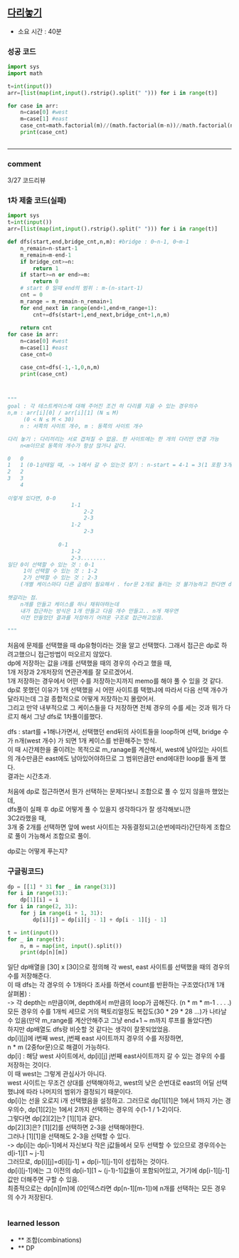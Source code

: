 
## [다리놓기](https://www.acmicpc.net/problem/1010)
* 소요 시간 :  40분

### 성공 코드
```python
import sys
import math

t=int(input())
arr=[list(map(int,input().rstrip().split(" "))) for i in range(t)]

for case in arr:
    n=case[0] #west
    m=case[1] #east
    case_cnt=math.factorial(m)//(math.factorial(m-n))//math.factorial(n) #nCr = n!n-r!/r!
    print(case_cnt)
        

```

----------------------------------------------------------------------------
### comment 
3/27 코드리뷰  
### 1차 제출 코드(실패)   
```python
import sys
t=int(input())
arr=[list(map(int,input().rstrip().split(" "))) for i in range(t)]

def dfs(start,end,bridge_cnt,n,m): #bridge : 0~n-1, 0~m-1
    n_remain=n-start-1
    m_remain=m-end-1
    if bridge_cnt>=n:
        return 1
    if start>=n or end>=m:
        return 0
    # start 0 일때 end의 범위 : m-(n-start-1)
    cnt = 0
    m_range = m_remain-n_remain+1
    for end_next in range(end+1,end+m_range+1):
        cnt+=dfs(start+1,end_next,bridge_cnt+1,n,m)
    
    return cnt
for case in arr:
    n=case[0] #west
    m=case[1] #east
    case_cnt=0

    case_cnt=dfs(-1,-1,0,n,m)
    print(case_cnt)
    


"""
goal : 각 테스트케이스에 대해 주어진 조건 하 다리를 지을 수 있는 경우의수
n,m : arr[i][0] / arr[i][1] (N ≤ M)
     (0 < N ≤ M < 30)
    n : 서쪽의 사이트 개수, m : 동쪽의 사이트 개수

다리 놓기 : 다리끼리는 서로 겹쳐질 수 없음. 한 사이트에는 한 개의 다리만 연결 가능
    n<m이므로 동쪽의 개수가 항상 많거나 같다. 

0   0
1   1 (0-1상태일 때, -> 1에서 갈 수 있는것 찾기 : n-start = 4-1 = 3(1 포함 3개남아있음) / m-end-1=5-1-1 = 3 (뒤에 3개남아있음.) : end+1+ m_remain-n_remain개만큼.
2   2
3   3
    4
    
이렇게 있다면, 0-0
                    1-1
                        2-2
                        2-3
                    1-2
                        2-3
                    
                0-1
                    1-2
                    2-3........
일단 0이 선택할 수 있는 것 : 0-1
     1이 선택할 수 있는 것 : 1-2
     2가 선택할 수 있는 것 : 2-3
    (개별 케이스마다 다른 곱셈이 필요해서 . for문 2개로 돌리는 것 불가능하고 한다면 dfs처럼해야할것같음)
    
헷갈리는 점.
    n개를 만들고 케이스를 하나 채워야하는데
    내가 접근하는 방식은 1개 만들고 다음 개수 만들고.. n개 채우면
    이전 만들었던 결과를 저장하기 어려운 구조로 접근하고있음.
    
"""
``` 

처음에 문제를 선택했을 때 dp유형이라는 것을 알고 선택했다. 그래서 접근은 dp로 하려고했으니 접근방법이 떠오르지 않았다.    
dp에 저장하는 값을 i개를 선택했을 때의 경우의 수라고 했을 때,      
1개 저장과 2개저장의 연관관계를 잘 모르겠어서.      
1개 저장하는 경우에서 어떤 수를 저장하는지까지 memo를 해야 풀 수 있을 것 같다.     
dp로 못했던 이유가 1개 선택했을 시 어떤 사이트를 택했냐에 따라서 다음 선택 개수가 달라지는데 그걸 종합적으로 어떻게 저장하는지 몰랐어서.          
그리고 만약 내부적으로 그 케이스들을 다 저장하면 전체 경우의 수를 세는 것과 뭐가 다르지 해서 그냥 dfs로 1차풀이를했다.      

dfs : start를 +1해나가면서, 선택했던 end뒤의 사이트들을 loop하며 선택, bridge 수가 n개(west 개수) 가 되면 1개 케이스를 반환해주는 방식.      
이 때 시간제한을 줄이려는 목적으로 m_ranage를 계산해서, west에 남아있는 사이트의 개수만큼은 east에도 남아있어야하므로 그 범위만큼만 end에대한 loop를 돌게 했다.    
결과는 시간초과.     
  
처음에 dp로 접근하면서 뭔가 선택하는 문제다보니 조합으로 풀 수 있지 않을까 했었는데,    
dfs풀이 실패 후 dp로 어떻게 풀 수 있을지 생각하다가 잘 생각해보니깐  
3C2라했을 때,    
3개 중 2개를 선택하면 앞에 west 사이트는 자동결정되고(순번에따라)간단하게 조합으로 풀이 가능해서 조합으로 풀이.   


dp로는 어떻게 푸는지?   
### 구글링코드)  
```python
dp = [[1] * 31 for _ in range(31)]
for i in range(31):
    dp[1][i] = i
for i in range(2, 31):
    for j in range(i + 1, 31):
        dp[i][j] = dp[i][j - 1] + dp[i - 1][j - 1]

t = int(input())
for _ in range(t):
    n, m = map(int, input().split())
    print(dp[n][m])
```
일단 dp배열을 [30] x [30]으로 정의해 각 west, east 사이트를 선택했을 때의 경우의수를 저장해준다.    
이 때 dfs는 각 경우의 수 1개마다 조사를 하면서 count를 반환하는 구조였다(1개 1개 살펴봄) :    
-> 각 depth는 n만큼이며, depth에서 m만큼의 loop가 곱해진다. (n * m * m-1 . . . .) 모든 경우의 수를 1개씩 세므로 거의 팩토리얼정도 복잡도(30 * 29 * 28 ...)가 나타날 수 있음(만약 m_range를 계산안해주고 그냥 end+1 ~ m까지 루프를 돌았다면)   
하지만 dp배열도 dfs랑 비슷할 것 같다는 생각이 잘못되었었음.     
dp[i][j]에 i번째 west, j번째 east 사이트까지 경우의 수를 저장하면,     
n * m (2중for문)으로 해결이 가능하다.    
dp[i] : 해당 west 사이트에서, dp[i][j] j번째 east사이트까지 갈 수 있는 경우의 수를 저장하는 것이다.   
이 때 west는 그렇게 관심사가 아니다.   
west 사이트는 무조건 상대를 선택해야하고, west의 낮은 순번대로 east의 어딜 선택했냐에 따라 나머지의 범위가 결정되기 때문이다.  
dp[i]는 선을 오로지 i개 선택했음을 설정하고. 그러므로 dp[1][1]은 1에서 1까지 가는 경우의수, dp[1][2]는 1에서 2까지 선택하는 경우의 수(1-1 / 1-2)이다.    
그렇다면 dp[2][2]는? [1][1]과 같다.  
dp[2][3]은? [1][2]를 선택하면 2-3을 선택해야한다.      
그러나 [1][1]을 선택해도 2-3을 선택할 수 있다.       
-> dp[i]는 dp[i-1]에서 자신보다 작은 j값들에서 모두 선택할 수 있으므로 경우의수는 d[i-1][1 ~ j-1]      
그러므로, dp[i][j]=d[i][j-1] + dp[i-1][j-1]이 성립하는 것이다.     
dp[i][j-1]에는 그 이전의 dp[i-1][1 ~ (j-1)-1]값들이 포함되어있고, 거기에 dp[i-1][j-1]값만 더해주면 구할 수 있음.     
최종적으로는 dp[n][m]에 (0인덱스라면 dp[n-1][m-1])에 n개를 선택하는 모든 경우의 수가 저장된다.   


#
#
 ### learned lesson
 
* ** 조합(combinations)
* ** DP
#
#
 
 
 
 

